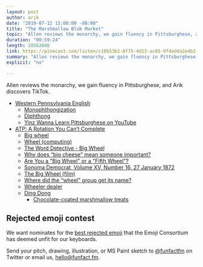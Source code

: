 ```yaml
---
layout: post
author: arik
date: "2019-07-12 12:00:00 -08:00"
title: "The Marshmallow Blob Market"
topic: "Allen reviews the monarchy, we gain fluency in Pittsburghese, and Arik discovers TikTok."
duration: "00:59:24"
length: 28562848
link: https://pinecast.com/listen/c10b53b2-8f75-4d13-ac85-9f4edda2e4b2.mp3
summary: "Allen reviews the monarchy, we gain fluency in Pittsburghese, and Arik discovers TikTok."
explicit: "no"

---
```


Allen reviews the monarchy, we gain fluency in Pittsburghese, and Arik discovers TikTok.

- [Western Pennsylvania English](https://en.wikipedia.org/wiki/Western_Pennsylvania_English)
	- [Monophthongization](https://en.wikipedia.org/wiki/Monophthongization)
	- [Diphthong](https://en.wikipedia.org/wiki/Diphthong)
	- [Yinz Wanna Learn Pittsburghese on YouTube](https://www.youtube.com/watch?v=Psn4gtpk9o8)
- [ATP: A Rotation You Can’t Complete](https://atp.fm/episodes/330)
	- [Big wheel](https://en.wikipedia.org/wiki/Big_wheel)
	- [Wheel (computing)](https://en.wikipedia.org/wiki/Wheel_(computing))
	- [The Word Detective - Big Wheel](http://word-detective.com/2012/01/big-wheel/)
	- [Why does “big cheese” mean someone important?](https://english.stackexchange.com/questions/78166/why-does-big-cheese-mean-someone-important)
	- [Are You a "Big Wheel" or a "Fifth Wheel"?](https://learningenglish.voanews.com/a/wheels-and-invention-worth-exploring/3481002.html)
	- [Sonoma Democrat, Volume XV, Number 16, 27 January 1872
](https://cdnc.ucr.edu/cgi-bin/cdnc?a=d&d=SD18720127.2.9&e=-------en--20--1--txt-txIN-%252522is+a+big+wheel%252522-------1)
	- [The Big Wheel (film)](https://en.wikipedia.org/wiki/The_Big_Wheel_(film))
	- [Where did the “wheel” group get its name?](https://unix.stackexchange.com/questions/1262/where-did-the-wheel-group-get-its-name)
	- [Wheeler dealer](https://www.phrases.org.uk/bulletin_board/5/messages/497.html)
	- [Ding Dong](https://en.wikipedia.org/wiki/Ding_Dong)
		- [Chocolate-coated marshmallow treats](https://en.wikipedia.org/wiki/Chocolate-coated_marshmallow_treats)

## Rejected emoji contest

We want nominates for the [best rejected emoji](https://docs.google.com/spreadsheets/u/1/d/e/2PACX-1vTChOh3prKvohxG_MLA1PJHEdB65IpwCdQQ2WHxbwKhAWtKYc5Z_gk5fGK0Y0mZxfijjVzoSN5L2KEF/pubhtml?gid=1820515346&single=true) that the Emoji Consortium has deemed unfit for our keyboards.

Send your pitch, drawing, illustration, or MS Paint sketch to [@funfactfm](https://www.twitter.com/funfactfm/) on Twitter or email us, [hello@funfact.fm](mailto:hello@funfact.fm).
